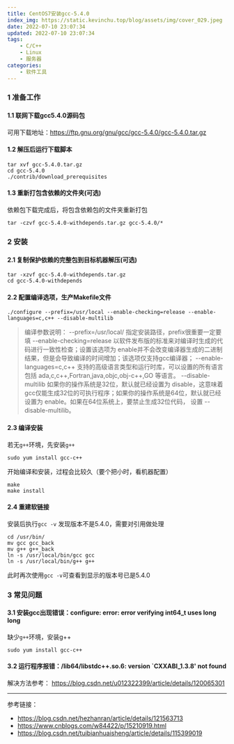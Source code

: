 ```yaml
---
title: CentOS7安装gcc-5.4.0
index_img: https://static.kevinchu.top/blog/assets/img/cover_029.jpeg
date: 2022-07-10 23:07:34
updated: 2022-07-10 23:07:34
tags:
    - C/C++
    - Linux
    - 服务器
categories:
    - 软件工具
---
```

### 1 准备工作


#### 1.1 联网下载gcc5.4.0源码包
可用下载地址：https://ftp.gnu.org/gnu/gcc/gcc-5.4.0/gcc-5.4.0.tar.gz

#### 1.2 解压后运行下载脚本
```
tar xvf gcc-5.4.0.tar.gz
cd gcc-5.4.0
./contrib/download_prerequisites
```

#### 1.3 重新打包含依赖的文件夹(可选)
依赖包下载完成后，将包含依赖包的文件夹重新打包
```
tar -czvf gcc-5.4.0-withdepends.tar.gz gcc-5.4.0/*
```

### 2 安装


#### 2.1 复制保护依赖的完整包到目标机器解压(可选)
```
tar -xzvf gcc-5.4.0-withdepends.tar.gz
cd gcc-5.4.0-withdepends
```

#### 2.2 配置编译选项，生产Makefile文件
```
./configure --prefix=/usr/local --enable-checking=release --enable-languages=c,c++ --disable-multilib

```
>编译参数说明：
>--prefix=/usr/local/ 指定安装路径，prefix很重要一定要填
--enable-checking=release 以软件发布版的标准来对编译时生成的代码进行一致性检查；设置该选项为 enable并不会改变编译器生成的二进制结果，但是会导致编译的时间增加；该选项仅支持gcc编译器；
--enable-languages=c,c++ 支持的高级语言类型和运行时库，可以设置的所有语言包括 ada,c,c++,Fortran,java,objc,obj-c++,GO 等语言。
--disable-multilib 如果你的操作系统是32位，默认就已经设置为 disable，这意味着gcc仅能生成32位的可执行程序；如果你的操作系统是64位，默认就已经设置为 enable。如果在64位系统上，要禁止生成32位代码， 设置 --disable-multilib。


#### 2.3 编译安装

若无```g++```环境，先安装```g++```
```
sudo yum install gcc-c++
```
开始编译和安装，过程会比较久（要个把小时，看机器配置）
```
make
make install
```

#### 2.4 重建软链接

安装后执行```gcc -v``` 发现版本不是5.4.0，需要对引用做处理

```
cd /usr/bin/
mv gcc gcc_back
mv g++ g++_back
ln -s /usr/local/bin/gcc gcc
ln -s /usr/local/bin/g++ g++
```

此时再次使用```gcc -v```可查看到显示的版本号已是5.4.0


### 3 常见问题


#### 3.1 安装gcc出现错误：configure: error: error verifying int64_t uses long long
缺少```g++```环境，安装g++
```
sudo yum install gcc-c++
```


#### 3.2 运行程序报错：/lib64/libstdc++.so.6: version `CXXABI_1.3.8' not found

解决方法参考：
https://blog.csdn.net/u012322399/article/details/120065301

---

参考链接：

- https://blog.csdn.net/hezhanran/article/details/121563713
- https://www.cnblogs.com/w84422/p/15210919.html 
- https://blog.csdn.net/tuibianhuaisheng/article/details/115399019